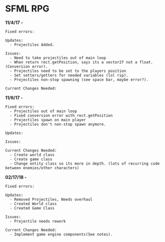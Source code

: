 # SFML RPG

**11/4/17 -**
    
    Fixed errors:
      
    Updates:
      - Projectiles Added.
    
    Issues:
      - Need to take projectiles out of main loop
      - When return rect.getPosition, says its a vector2f not a float. (Conversion error).
      - Projectiles need to be set to the players position
      - Set setters/getters for needed variables (lol rip).
      - Projectiles non-stop spawning (see space bar, maybe error?).
      
    Current Changes Needed:
      
**11/6/17 -**

    Fixed errors:
      - Projectiles out of main loop
      - Fixed conversion error with rect.getPosition
      - Projectiles spawn on main player
      - Projectiles don't non-stop spawn anymore.
      
    Updates:
    
    Issues:
      
    Current Changes Needed:
      - Create world class
      - Create game class
      - Change entity class so its more in depth. (lots of recurring code between enemies/other characters)
      
**02/17/18 -**

    Fixed errors:
     
    Updates:
      - Removed Projectiles, Needs overhaul
      - Created World class
      - Created Game Class
      
    Issues:
      - Projectile needs rework
    
    Current Changes Needed:
      - Implement game engine components(See notes).
      
  
  
